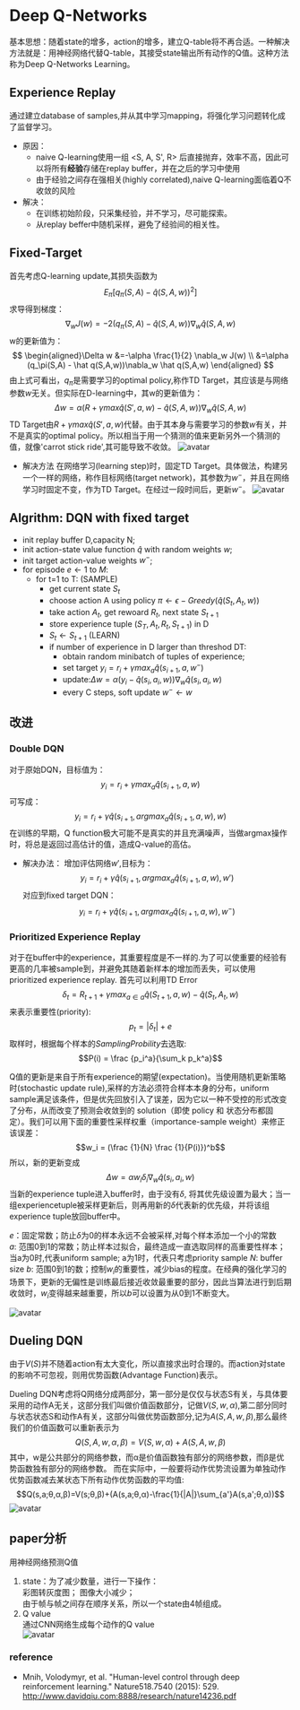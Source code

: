 <script type="text/javascript" src="http://cdn.mathjax.org/mathjax/latest/MathJax.js?config=default"></script>  

# Deep Q-Networks  
基本思想：随着state的增多，action的增多，建立Q-table将不再合适。一种解决方法就是：用神经网络代替Q-table，其接受state输出所有动作的Q值。这种方法称为Deep Q-Networks Learning。

## Experience Replay
通过建立database of samples,并从其中学习mapping，将强化学习问题转化成了监督学习。
* 原因：
    * naive Q-learning使用一组 <S, A, S', R> 后直接抛弃，效率不高，因此可以将所有**经验**存储在replay buffer，并在之后的学习中使用
    * 由于经验之间存在强相关(highly correlated),naive Q-learning面临着Q不收敛的风险
* 解决：
    * 在训练初始阶段，只采集经验，并不学习，尽可能探索。
    * 从replay beffer中随机采样，避免了经验间的相关性。
## Fixed-Target  
首先考虑Q-learning update,其损失函数为
    $$E_\pi [q_\pi(S,A) - \hat q(S,A,w))^2]$$
求导得到梯度：
        $$\nabla_w J(w)=-2(q_\pi(S,A) - \hat q(S,A,w))\nabla_w \hat q(S,A,w)$$
w的更新值为：
$$
\begin{aligned}\Delta w
&=-\alpha \frac{1}{2} \nabla_w J(w) \\
&=\alpha (q_\pi(S,A) - \hat q(S,A,w))\nabla_w \hat q(S,A,w)
\end{aligned}
$$
由上式可看出，$q_\pi$是需要学习的optimal policy,称作TD Target，其应该是与网络参数$w$无关。但实际在D-learning中，其w的更新值为：
    $$\Delta w=\alpha (R+\gamma max\hat q(S',a, w) - \hat q(S,A,w))\nabla_w \hat q(S,A,w)$$
TD Target由$R+\gamma max\hat q(S',a, w)$代替。由于其本身与需要学习的参数$w$有关，并不是真实的optimal policy。所以相当于用一个猜测的值来更新另外一个猜测的值，就像'carrot stick ride',其可能导致不收敛。
![avatar](./imgs/q-up.png)
* 解决方法
在网络学习(learning step)时，固定TD Target。具体做法，构建另一个一样的网络，称作目标网络(target network)，其参数为$w^-$，并且在网络学习时固定不变，作为TD Target。在经过一段时间后，更新$w^-$。
![avatar](./imgs/q-up2.png)  
## Algrithm: DQN with fixed target  
- init replay buffer D,capacity N;
- init action-state value function $\hat q$ with random weights $w$;  
- init target action-value weights $w^-$;
- for episode $e \leftarrow 1$ to $M$:
    * for t=1 to T:
        (SAMPLE)
        * get current state $S_t$
        * choose action A using policy $\pi \leftarrow \epsilon -Greedy(\hat q(S_t,A_t,w))$
        * take action $A_t$, get rewoard $R_{t}$, next state $S_{t+1}$
        * store experience tuple $(S_T,A_t,R_t,S_{t+1})$ in D
        * $S_t \leftarrow S_{t+1}$
        (LEARN)
        * if number of experience in D larger than threshod DT:
            * obtain random minibatch of tuples of experience;
            * set target $y_i=r_i+\gamma max_a\hat q (s_{i+1},a,w^-)$
            * update:$\Delta w=\alpha (y_i - \hat q(s_i,a_i,w))\nabla_w \hat q(s_i,a_i,w)$
            * every C steps, soft update $w^- \leftarrow w$
## 改进
### Double DQN
对于原始DQN，目标值为：
    $$y_i=r_i+\gamma max_a\hat q (s_{i+1},a,w)$$
可写成：
    $$y_i=r_i+\gamma \hat q (s_{i+1},argmax_a \hat q(s_{i+1}, a, w),w)$$
在训练的早期，Q function极大可能不是真实的并且充满噪声，当做argmax操作时，将总是返回过高估计的值，造成Q-value的高估。
* 解决办法：
增加评估网络$w'$,目标为：
    $$y_i=r_i+\gamma \hat q (s_{i+1},argmax_a \hat q(s_{i+1}, a, w),w')$$ 
对应到fixed target DQN：
 $$y_i=r_i+\gamma \hat q (s_{i+1},argmax_a \hat q(s_{i+1}, a, w),w^-)$$ 

### Prioritized Experience Replay  
对于在buffer中的experience，其重要程度是不一样的.为了可以使重要的经验有更高的几率被sample到，并避免其随着新样本的增加而丢失，可以使用prioritized experience replay. 
首先可以利用TD Error
        $$\delta_t = R_{t+1} + \gamma max_{a\in a}\hat q(S_{t+1}, a, w) - \hat q (S_t, A_t, w)$$来表示重要性(priority): 
        $$p_t = |\delta_t| + e$$取样时，根据每个样本的$Sampling Probility$去选取:
    $$P(i) = \frac {p_i^a}{\sum_k p_k^a}$$

Q值的更新是来自于所有experience的期望(expectation)。当使用随机更新策略时(stochastic update rule),采样的方法必须符合样本本身的分布，uniform sample满足该条件，但是优先回放引入了误差，因为它以一种不受控的形式改变了分布，从而改变了预测会收敛到的 solution（即使 policy 和 状态分布都固定）。我们可以用下面的重要性采样权重（importance-sample weight）来修正该误差：
$$w_i = (\frac {1}{N} \frac {1}{P(i)})^b$$所以，新的更新变成
    $$\Delta w=\alpha w_i \delta_i\nabla_w \hat q(s_i,a_i,w)$$
当新的experience tuple进入buffer时，由于没有$\delta$, 将其优先级设置为最大；当一组experiencetuple被采样更新后，则再用新的$\delta$代表新的优先级，并将该组experience tuple放回buffer中。  

$e$：固定常数；防止$\delta$为0的样本永远不会被采样,对每个样本添加一个小的常数  
$a$: 范围0到1的常数；防止样本过拟合，最终造成一直选取同样的高重要性样本；当a为0时,代表uniform sample; a为1时，代表只考虑priority sample 
$N$: buffer size 
$b$: 范围0到1的数；控制$w_i$的重要性，减少bias的程度。在经典的强化学习的场景下，更新的无偏性是训练最后接近收敛最重要的部分，因此当算法进行到后期收敛时，$w_i$变得越来越重要，所以$b$可以设置为从0到1不断变大。

![avatar](./imgs/prioritized.png)

## Dueling DQN  
由于$V(S)$并不随着action有太大变化，所以直接求出时合理的。而action对state的影响不可忽视，则用优势函数(Advantage Function)表示。  

Dueling DQN考虑将Q网络分成两部分，第一部分是仅仅与状态S有关，与具体要采用的动作A无关，这部分我们叫做价值函数部分，记做$V(S,w,α)$,第二部分同时与状态状态S和动作A有关，这部分叫做优势函数部分,记为$A(S,A,w,β)$,那么最终我们的价值函数可以重新表示为
$$Q(S,A,w,α,β)=V(S,w,α)+A(S,A,w,β)$$其中，w是公共部分的网络参数，而α是价值函数独有部分的网络参数，而β是优势函数独有部分的网络参数。
而在实际中，一般要将动作优势流设置为单独动作优势函数减去某状态下所有动作优势函数的平均值:
$$Q(s,a;θ,α,β)=V(s;θ,β)+(A(s,a;θ,α)-\frac{1}{|A|}\sum_{a'}A(s,a';θ,α))$$
![avatar](./imgs/dueling.png)


## paper分析
用神经网络预测Q值  
1. state：为了减少数量，进行一下操作：  
彩图转灰度图； 
图像大小减少；  
由于帧与帧之间存在顺序关系，所以一个state由4帧组成。  
2. Q value  
通过CNN网络生成每个动作的Q value  
![avatar](./imgs/cnn_config.png)
### reference
- Mnih, Volodymyr, et al. "Human-level control through deep reinforcement learning." Nature518.7540 (2015): 529. http://www.davidqiu.com:8888/research/nature14236.pdf